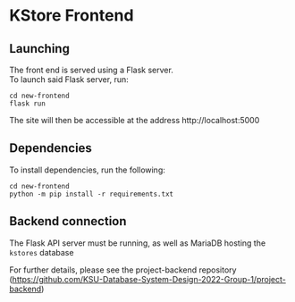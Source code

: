 # KStore Frontend

## Launching

The front end is served using a Flask server.  
To launch said Flask server, run:

```
cd new-frontend
flask run
```

The site will then be accessible at the address http://localhost:5000

## Dependencies

To install dependencies, run the following:

```
cd new-frontend
python -m pip install -r requirements.txt
```

## Backend connection

The Flask API server must be running, as well as MariaDB hosting the `kstores` database

For further details, please see the project-backend repository (https://github.com/KSU-Database-System-Design-2022-Group-1/project-backend)
